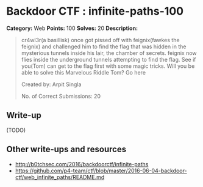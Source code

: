 # Backdoor CTF : infinite-paths-100

**Category:** Web
**Points:** 100
**Solves:** 20
**Description:**

> cr4wl3r(a basillisk) once got pissed off with feignix(fawkes the feignix) and challenged him to find the flag that was hidden in the mysterious tunnels inside his lair, the chamber of secrets. feignix now flies inside the underground tunnels attempting to find the flag. See if you(Tom) can get to the flag first with some magic tricks. Will you be able to solve this Marvelous Riddle Tom? Go here
> 
> Created by: Arpit Singla
> 
> No. of Correct Submissions: 20
> 


## Write-up

(TODO)

## Other write-ups and resources

* http://b0tchsec.com/2016/backdoorctf/infinite-paths
* https://github.com/p4-team/ctf/blob/master/2016-06-04-backdoor-ctf/web_infinite_paths/README.md
